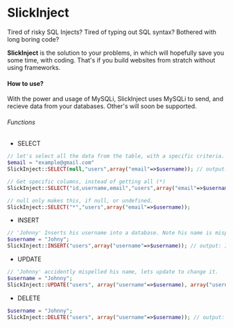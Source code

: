# SlickInject

Tired of risky SQL Injects? Tired of typing out SQL syntax? Bothered with long boring code?

**SlickInject** is the solution to your problems, in which will hopefully save you some time, with coding. That's if you build websites from stratch without using frameworks.

#### How to use?

With the power and usage of MySQLi, SlickInject uses MySQLi to send, and recieve data from your databases. Other's will soon be supported.

###### Functions
- SELECT
```php
// let's select all the data from the table, with a specific criteria.
$email = "example@gmail.com"
SlickInject::SELECT(null,"users",array("email"=>$username)); // output: SELECT * FROM `users` WHERE email='example#@gmail.com'

// Get specific columns, instead of getting all (*)
SlickInject::SELECT("id,username,email","users",array("email"=>$username));

// null only makes this, if null, or undefined.
SlickInject::SELECT("*","users",array("email"=>$username));
```

- INSERT
```php 
// 'Johnny' Inserts his username into a database. Note his name is mispelled.
$username = "Johny";
SlickInject::INSERT("users",array("username"=>$username)); // output: INSERT INTO `users` (username) VALUES ('Johnny')
```

- UPDATE
```php
// 'Johnny' accidently mispelled his name, lets update to change it.
$username = "Johnny";
SlickInject::UPDATE("users", array("username"=>$username), array("username"=>"Johny")); // output: UPDATE `users` SET username='Johnny' WHERE username='Johny'
```

- DELETE
```php
$username = "Johnny";
SlickInject::DELETE("users", array("username"=>$username)); // output: DELETE FROM `users` WHERE username='Johnny'
```
